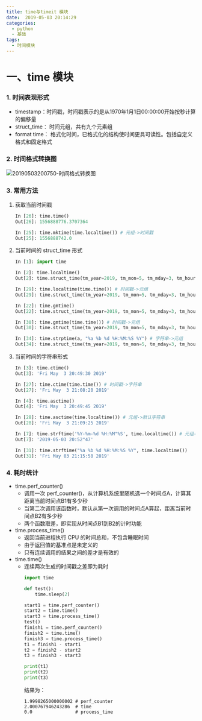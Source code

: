 ```yaml
---
title: time与timeit 模块
date:  2019-05-03 20:14:29
categories:
  - python
  - 基础
tags:
  - 时间模块
---
```

# 一、time 模块
### 1. 时间表现形式
- timestamp：时间戳，时间戳表示的是从1970年1月1日00:00:00开始按秒计算的偏移量
- struct_time： 时间元组，共有九个元素组
- format time： 格式化时间，已格式化的结构使时间更具可读性。包括自定义格式和固定格式
### 2. 时间格式转换图
![20190503200750-时间格式转换图](https://gitee.com/bookandmusic/imgs/raw/master/uPic/2020%2006/20190503200750-时间格式转换图%20.jpg)

### 3. 常用方法
1. 获取当前时间戳

    ```python
    In [26]: time.time()
    Out[26]: 1556888776.3707364
    
    In [25]: time.mktime(time.localtime()) # 元组->时间戳
    Out[25]: 1556888742.0
    ```
2.  当前时间的 struct_time 形式
    ```python
    In [1]: import time                                                                                      
    
    In [2]: time.localtime()                 
    Out[2]: time.struct_time(tm_year=2019, tm_mon=5, tm_mday=3, tm_hour=20, tm_min=48, tm_sec=32, tm_wday=4, tm_yday=123, tm_isdst=0) 
    
    In [29]: time.localtime(time.time()) # 时间戳->元组     
    Out[29]: time.struct_time(tm_year=2019, tm_mon=5, tm_mday=3, tm_hour=21, tm_min=12, tm_sec=6, tm_wday=4, tm_yday=123, tm_isdst=0)  
    
    In [22]: time.gmtime()     
    Out[22]: time.struct_time(tm_year=2019, tm_mon=5, tm_mday=3, tm_hour=13, tm_min=3, tm_sec=21, tm_wday=4, tm_yday=123, tm_isdst=0)   
    
    In [30]: time.gmtime(time.time()) # 时间戳->元组     
    Out[30]: time.struct_time(tm_year=2019, tm_mon=5, tm_mday=3, tm_hour=13, tm_min=12, tm_sec=21, tm_wday=4, tm_yday=123, tm_isdst=0)
    
    In [34]: time.strptime(a, "%a %b %d %H:%M:%S %Y") # 字符串->元组
    Out[34]: time.struct_time(tm_year=2019, tm_mon=5, tm_mday=3, tm_hour=21, tm_min=9, tm_sec=25, tm_wday=4, tm_yday=123, tm_isdst=-1)
    ```
3. 当前时间的字符串形式
    ```python
    In [3]: time.ctime()
    Out[3]: 'Fri May  3 20:49:30 2019'
    
    In [27]: time.ctime(time.time()) # 时间戳->字符串
    Out[27]: 'Fri May  3 21:08:20 2019'
    
    In [4]: time.asctime()
    Out[4]: 'Fri May  3 20:49:45 2019'
    
    In [28]: time.asctime(time.localtime()) # 元组->默认字符串
    Out[28]: 'Fri May  3 21:09:25 2019'
    
    In [7]: time.strftime('%Y-%m-%d %H:%M"%S', time.localtime()) # 元组->格式化字符串
    Out[7]: '2019-05-03 20:52"47'
    
    In [31]: time.strftime("%a %b %d %H:%M:%S %Y", time.localtime())
    Out[31]: 'Fri May 03 21:15:50 2019'
    ```

### 4. 耗时统计
- time.perf_counter() 
    - 调用一次 perf_counter()，从计算机系统里随机选一个时间点A，计算其距离当前时间点B1有多少秒
    - 当第二次调用该函数时，默认从第一次调用的时间点A算起，距离当前时间点B2有多少秒
    - 两个函数取差，即实现从时间点B1到B2的计时功能
- time.process_time()
  - 返回当前进程执行 CPU 的时间总和，不包含睡眠时间
  - 由于返回值的基准点是未定义的
  - 只有连续调用的结果之间的差才是有效的
- time.time()
  - 连续两次生成的时间戳之差即为耗时
    ```python
    import time
    
    def test():
        time.sleep(2)
    
    start1 = time.perf_counter()
    start2 = time.time()
    start3 = time.process_time()
    test()
    finish1 = time.perf_counter()
    finish2 = time.time()
    finish3 = time.process_time()
    t1 = finish1 - start1
    t2 = finish2 - start2
    t3 = finish3 - start3
    
    print(t1)
    print(t2)
    print(t3)
    ```
    结果为：
    ```shell
    1.9998265000000002 # perf_counter
    2.000767946243286  # time
    0.0                # process_time
    ```